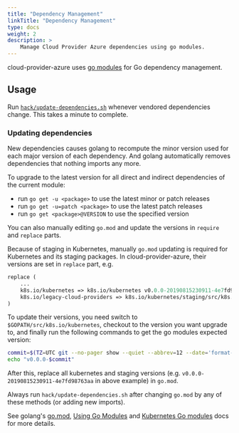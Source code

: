 ```yaml
---
title: "Dependency Management"
linkTitle: "Dependency Management"
type: docs
weight: 2
description: >
    Manage Cloud Provider Azure dependencies using go modules.
---
```


cloud-provider-azure uses [go modules] for Go dependency management.

## Usage

Run [`hack/update-dependencies.sh`] whenever vendored dependencies change.
This takes a minute to complete.

### Updating dependencies

New dependencies causes golang to recompute the minor version used for each major version of each dependency. And
golang automatically removes dependencies that nothing imports any more.

To upgrade to the latest version for all direct and indirect dependencies of the current module:

* run `go get -u <package>` to use the latest minor or patch releases
* run `go get -u=patch <package>` to use the latest patch releases
* run `go get <package>@VERSION` to use the specified version

You can also manually editing `go.mod` and update the versions in `require` and `replace` parts.

Because of staging in Kubernetes, manually `go.mod` updating is required for Kubernetes and
its staging packages. In cloud-provider-azure, their versions are set in `replace` part, e.g.

```go.mod
replace (
    ...
    k8s.io/kubernetes => k8s.io/kubernetes v0.0.0-20190815230911-4e7fd98763aa
    k8s.io/legacy-cloud-providers => k8s.io/kubernetes/staging/src/k8s.io/legacy-cloud-providers v0.0.0-20190815230911-4e7fd98763aa
)
```

To update their versions, you need switch to `$GOPATH/src/k8s.io/kubernetes`, checkout to
the version you want upgrade to, and finally run the following commands to get the go modules expected version:

```sh
commit=$(TZ=UTC git --no-pager show --quiet --abbrev=12 --date='format-local:%Y%m%d%H%M%S' --format="%cd-%h")
echo "v0.0.0-$commit"
```

After this, replace all kubernetes and staging versions (e.g. `v0.0.0-20190815230911-4e7fd98763aa` in above example) in `go.mod`.

Always run `hack/update-dependencies.sh` after changing `go.mod` by any of these methods (or adding new imports).

See golang's [go.mod], [Using Go Modules] and [Kubernetes Go modules] docs for more details.


[go.mod]: https://github.com/golang/go/wiki/Modules#gomod
[go modules]: https://github.com/golang/go/wiki/Modules
[`hack/update-dependencies.sh`]: https://github.com/kubernetes-sigs/cloud-provider-azure/blob/master/hack/update-dependencies.sh
[Using Go Modules]: https://blog.golang.org/using-go-modules
[Kubernetes Go modules]: https://github.com/kubernetes/enhancements/blob/master/keps/sig-architecture/2019-03-19-go-modules.md

